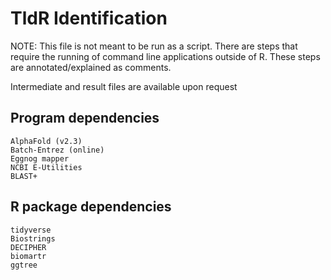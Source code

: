 # TldR Identification

NOTE: This file is not meant to be run as a script. There are steps that require the running of command line applications outside of R. These steps are annotated/explained as comments.

Intermediate and result files are available upon request

## Program dependencies
```
AlphaFold (v2.3)
Batch-Entrez (online)
Eggnog mapper
NCBI E-Utilities
BLAST+
```

## R package dependencies
```
tidyverse
Biostrings
DECIPHER
biomartr
ggtree
```

